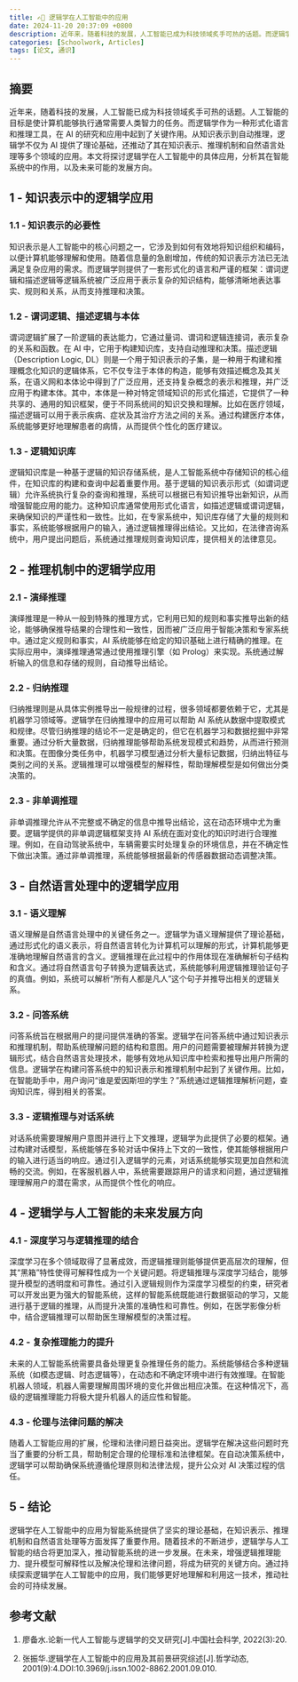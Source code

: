```yaml
---
title: ✍🏻 逻辑学在人工智能中的应用
date: 2024-11-20 20:37:09 +0800
description: 近年来，随着科技的发展，人工智能已成为科技领域炙手可热的话题。而逻辑学作为一种形式化语言和推理工具，在 AI 的研究和应用中起到了关键作用。本文将探讨逻辑学在人工智能中的具体应用，分析其在智能系统中的作用，以及未来可能的发展方向。
categories: [Schoolwork, Articles]
tags: [论文, 通识]
---
```


## **摘要**

近年来，随着科技的发展，人工智能已成为科技领域炙手可热的话题。人工智能的目标是使计算机能够执行通常需要人类智力的任务。而逻辑学作为一种形式化语言和推理工具，在 AI 的研究和应用中起到了关键作用。从知识表示到自动推理，逻辑学不仅为 AI 提供了理论基础，还推动了其在知识表示、推理机制和自然语言处理等多个领域的应用。本文将探讨逻辑学在人工智能中的具体应用，分析其在智能系统中的作用，以及未来可能的发展方向。

## **1 - 知识表示中的逻辑学应用**

### **1.1 - 知识表示的必要性**

知识表示是人工智能中的核心问题之一，它涉及到如何有效地将知识组织和编码，以便计算机能够理解和使用。随着信息量的急剧增加，传统的知识表示方法已无法满足复杂应用的需求。而逻辑学则提供了一套形式化的语言和严谨的框架：谓词逻辑和描述逻辑等逻辑系统被广泛应用于表示复杂的知识结构，能够清晰地表达事实、规则和关系，从而支持推理和决策。

### **1.2 - 谓词逻辑、描述逻辑与本体**

谓词逻辑扩展了一阶逻辑的表达能力，它通过量词、谓词和逻辑连接词，表示复杂的关系和函数。在 AI 中，它用于构建知识库，支持自动推理和决策。描述逻辑（Description Logic, DL）则是一个用于知识表示的子集，是一种用于构建和推理概念化知识的逻辑体系，它不仅专注于本体的构造，能够有效描述概念及其关系，在语义网和本体论中得到了广泛应用，还支持复杂概念的表示和推理，并广泛应用于构建本体。其中，本体是一种对特定领域知识的形式化描述，它提供了一种共享的、通用的知识框架，便于不同系统间的知识交换和理解。比如在医疗领域，描述逻辑可以用于表示疾病、症状及其治疗方法之间的关系。通过构建医疗本体，系统能够更好地理解患者的病情，从而提供个性化的医疗建议。

### **1.3 - 逻辑知识库**

逻辑知识库是一种基于逻辑的知识存储系统，是人工智能系统中存储知识的核心组件，在知识库的构建和查询中起着重要作用。基于逻辑的知识表示形式（如谓词逻辑）允许系统执行复杂的查询和推理，系统可以根据已有知识推导出新知识，从而增强智能应用的能力。这种知识库通常使用形式化语言，如描述逻辑或谓词逻辑，来确保知识的严谨性和一致性。比如，在专家系统中，知识库存储了大量的规则和事实，系统能够根据用户的输入，通过逻辑推理得出结论。又比如，在法律咨询系统中，用户提出问题后，系统通过推理规则查询知识库，提供相关的法律意见。

## **2 - 推理机制中的逻辑学应用**

### **2.1 - 演绎推理**

演绎推理是一种从一般到特殊的推理方式，它利用已知的规则和事实推导出新的结论，能够确保推导结果的合理性和一致性，因而被广泛应用于智能决策和专家系统中。通过定义规则和事实，AI 系统能够在给定的知识基础上进行精确的推理。在实际应用中，演绎推理通常通过使用推理引擎（如 Prolog）来实现。系统通过解析输入的信息和存储的规则，自动推导出结论。

### **2.2 - 归纳推理**

归纳推理则是从具体实例推导出一般规律的过程，很多领域都要依赖于它，尤其是机器学习领域等。逻辑学在归纳推理中的应用可以帮助 AI 系统从数据中提取模式和规律。尽管归纳推理的结论不一定是确定的，但它在机器学习和数据挖掘中非常重要。通过分析大量数据，归纳推理能够帮助系统发现模式和趋势，从而进行预测和决策。在图像分类任务中，机器学习模型通过分析大量标记数据，归纳出特征与类别之间的关系。逻辑推理可以增强模型的解释性，帮助理解模型是如何做出分类决策的。

### **2.3 - 非单调推理**

非单调推理允许从不完整或不确定的信息中推导出结论，这在动态环境中尤为重要。逻辑学提供的非单调逻辑框架支持 AI 系统在面对变化的知识时进行合理推理。例如，在自动驾驶系统中，车辆需要实时处理复杂的环境信息，并在不确定性下做出决策。通过非单调推理，系统能够根据最新的传感器数据动态调整决策。

## **3 - 自然语言处理中的逻辑学应用**

### **3.1 - 语义理解**

语义理解是自然语言处理中的关键任务之一。逻辑学为语义理解提供了理论基础，通过形式化的语义表示，将自然语言转化为计算机可以理解的形式，计算机能够更准确地理解自然语言的含义。逻辑推理在此过程中的作用体现在准确解析句子结构和含义。通过将自然语言句子转换为逻辑表达式，系统能够利用逻辑推理验证句子的真值。例如，系统可以解析“所有人都是凡人”这个句子并推导出相关的逻辑关系。

### **3.2 - 问答系统**

问答系统旨在根据用户的提问提供准确的答案。逻辑学在问答系统中通过知识表示和推理机制，帮助系统理解问题的结构和意图。用户的问题需要被理解并转换为逻辑形式，结合自然语言处理技术，能够有效地从知识库中检索和推导出用户所需的信息。逻辑学在构建问答系统中的知识表示和推理机制中起到了关键作用。比如，在智能助手中，用户询问“谁是爱因斯坦的学生？”系统通过逻辑推理解析问题，查询知识库，得到相关的答案。

### **3.3 - 逻辑推理与对话系统**

对话系统需要理解用户意图并进行上下文推理，逻辑学为此提供了必要的框架。通过构建对话模型，系统能够在多轮对话中保持上下文的一致性，使其能够根据用户的输入进行适当的响应。通过引入逻辑学的元素，对话系统能够实现更加自然和流畅的交流。例如，在客服机器人中，系统需要跟踪用户的请求和问题，通过逻辑推理理解用户的潜在需求，从而提供个性化的响应。

## **4 - 逻辑学与人工智能的未来发展方向**

### **4.1 - 深度学习与逻辑推理的结合**

深度学习在多个领域取得了显著成效，而逻辑推理则能够提供更高层次的理解，但其“黑箱”特性使得可解释性成为一个关键问题。将逻辑推理与深度学习结合，能够提升模型的透明度和可靠性。通过引入逻辑规则作为深度学习模型的约束，研究者可以开发出更为强大的智能系统，这样的智能系统既能进行数据驱动的学习，又能进行基于逻辑的推理，从而提升决策的准确性和可靠性。例如，在医学影像分析中，结合逻辑推理可以帮助医生理解模型的决策过程。

### **4.2 - 复杂推理能力的提升**

未来的人工智能系统需要具备处理更复杂推理任务的能力。系统能够结合多种逻辑系统（如模态逻辑、时态逻辑等），在动态和不确定环境中进行有效推理。在智能机器人领域，机器人需要理解周围环境的变化并做出相应决策。在这种情况下，高级的逻辑推理能力将极大提升机器人的适应性和智能。

### **4.3 - 伦理与法律问题的解决**

随着人工智能应用的扩展，伦理和法律问题日益突出。逻辑学在解决这些问题时充当了重要的分析工具，帮助制定合理的伦理标准和法律框架。在自动决策系统中，逻辑学可以帮助确保系统遵循伦理原则和法律法规，提升公众对 AI 决策过程的信任。

## **5 - 结论**

逻辑学在人工智能中的应用为智能系统提供了坚实的理论基础，在知识表示、推理机制和自然语言处理等方面发挥了重要作用。随着技术的不断进步，逻辑学与人工智能的结合将更加深入，推动智能系统的进一步发展。在未来，增强逻辑推理能力、提升模型可解释性以及解决伦理和法律问题，将成为研究的关键方向。通过持续探索逻辑学在人工智能中的应用，我们能够更好地理解和利用这一技术，推动社会的可持续发展。

## **参考文献**

1. 廖备水.论新一代人工智能与逻辑学的交叉研究[J].中国社会科学, 2022(3):20.

2. 张振华.逻辑学在人工智能中的应用及其前景研究综述[J].哲学动态, 2001(9):4.DOI:10.3969/j.issn.1002-8862.2001.09.010.